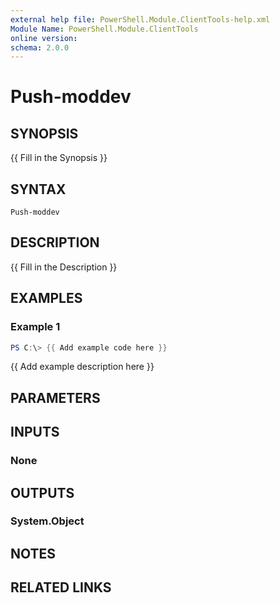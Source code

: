 ```yaml
---
external help file: PowerShell.Module.ClientTools-help.xml
Module Name: PowerShell.Module.ClientTools
online version:
schema: 2.0.0
---
```


# Push-moddev

## SYNOPSIS
{{ Fill in the Synopsis }}

## SYNTAX

```
Push-moddev
```

## DESCRIPTION
{{ Fill in the Description }}

## EXAMPLES

### Example 1
```powershell
PS C:\> {{ Add example code here }}
```

{{ Add example description here }}

## PARAMETERS

## INPUTS

### None

## OUTPUTS

### System.Object
## NOTES

## RELATED LINKS
